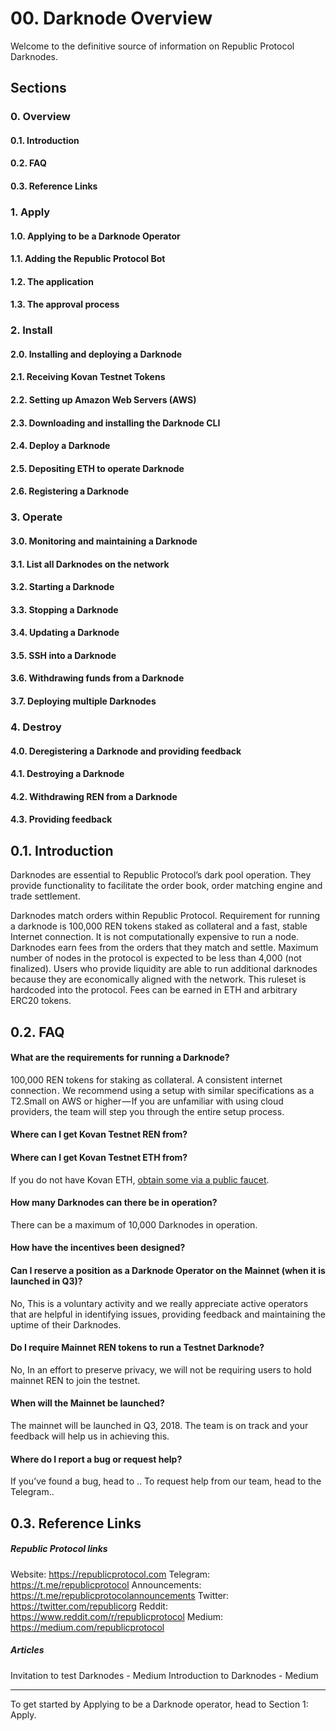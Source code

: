 # 00. Darknode Overview
Welcome to the definitive source of information on Republic Protocol Darknodes.

## Sections

### 0. Overview
#### 0.1. Introduction
#### 0.2. FAQ
#### 0.3. Reference Links


### 1. Apply
#### 1.0. Applying to be a Darknode Operator
#### 1.1. Adding the Republic Protocol Bot
#### 1.2. The application
#### 1.3. The approval process


### 2. Install
#### 2.0. Installing and deploying a Darknode
#### 2.1. Receiving Kovan Testnet Tokens 
#### 2.2. Setting up Amazon Web Servers (AWS)
#### 2.3. Downloading and installing the Darknode CLI
#### 2.4. Deploy a Darknode
#### 2.5. Depositing ETH to operate Darknode
#### 2.6. Registering a Darknode


### 3. Operate
#### 3.0. Monitoring and maintaining a Darknode
#### 3.1. List all Darknodes on the network
#### 3.2. Starting a Darknode
#### 3.3. Stopping a Darknode
#### 3.4. Updating a Darknode
#### 3.5. SSH into a Darknode
#### 3.6. Withdrawing funds from a Darknode
#### 3.7. Deploying multiple Darknodes


### 4. Destroy
#### 4.0. Deregistering a Darknode and providing feedback
#### 4.1. Destroying a Darknode
#### 4.2. Withdrawing REN from a Darknode
#### 4.3. Providing feedback


## 0.1. Introduction
Darknodes are essential to Republic Protocol’s dark pool operation. They provide functionality to facilitate the order book, order matching engine and trade settlement.

Darknodes match orders within Republic Protocol. Requirement for running a darknode is 100,000 REN tokens staked as collateral and a fast, stable Internet connection. It is not computationally expensive to run a node. Darknodes earn fees from the orders that they match and settle. Maximum number of nodes in the protocol is expected to be less than 4,000 (not finalized). Users who provide liquidity are able to run additional darknodes because they are economically aligned with the network. This ruleset is hardcoded into the protocol. Fees can be earned in ETH and arbitrary ERC20 tokens.


## 0.2. FAQ
#### What are the requirements for running a Darknode?
100,000 REN tokens for staking as collateral.
A consistent internet connection . We recommend  using a setup with similar specifications as a T2.Small on AWS or higher — If you are unfamiliar with using cloud providers, the team will step you through the entire setup process.


#### Where can I get Kovan Testnet REN from?


#### Where can I get Kovan Testnet ETH from?
If you do not have Kovan ETH, [obtain some via a public faucet](https://gitter.im/kovan-testnet/faucet).


#### How many Darknodes can there be in operation?
There can be a maximum of 10,000 Darknodes in operation.


#### How have the incentives been designed? 
<need more info on this>


#### Can I reserve a position as a Darknode Operator on the Mainnet (when it is launched in Q3)? 
No, This is a voluntary activity and we really appreciate active operators that are helpful in identifying issues, providing feedback and maintaining the uptime of their Darknodes.


#### Do I require Mainnet REN tokens to run a Testnet Darknode?
No, In an effort to preserve privacy, we will not be requiring users to hold mainnet REN to join the testnet.


#### When will the Mainnet be launched?
The mainnet will be launched in Q3, 2018. The team is on track and your feedback will help us in achieving this. 


#### Where do I report a bug or request help?
If you’ve found a bug, head to ..
To request help from our team, head to the Telegram..


## 0.3. Reference Links
##### Republic Protocol links
Website: https://republicprotocol.com
Telegram: https://t.me/republicprotocol
Announcements: https://t.me/republicprotocolannouncements
Twitter: https://twitter.com/republicorg
Reddit: https://www.reddit.com/r/republicprotocol
Medium: https://medium.com/republicprotocol

##### Articles
Invitation to test Darknodes - Medium
Introduction to Darknodes - Medium

- - - -
To get started by Applying to be a Darknode operator, head to Section 1: Apply. 
